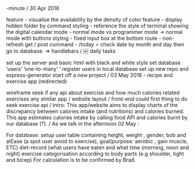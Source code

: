 # 
-minute / 30 Apr 2018

feature - visualise the availability by the density of color
feature - display hidden folder by command
styling - reference the style of terminal showing the digital calendar
mode - normal mode vs programmer mode -> normal mode with buttons
styling - fixed input box at the bottom
route - non-refresh get / post
command - /today = check date by month and day then go to database. => handlebars /
￼ daily tasks

set up the server and basic html with black and white style
set database ‘users’ ‘one-to-many’ ‘
register users in local database
set up new repo and express-generator start off a new project /
03 May 2018 - recipe and exercise app (redirected)

 wireframe
 seek if any api about exercise and how much calories related exercises
 any similar app / website
 layout / front-end could first thing to do
 seek exercise api /
Intro: This app/website aims to display charts of the discrepancy between calories intake (and nutritions) and calories burned. This app estimates calories intake by calling food API and calories burnt by our database (?).
/ As we talk in the afternoon 02 May :

For database:
setup user table containing height, weight , gender, bob and atEase (a spot user avoid to exercise), goal(purpose: aerobic , gain muscle, ETC)
diet-record (what users have eaten and what time (morning, noon and night)
exercise categorisation according to body parts (e.g shoulder, tight and bicep)
For calculation is to be confirmed by Brad.
